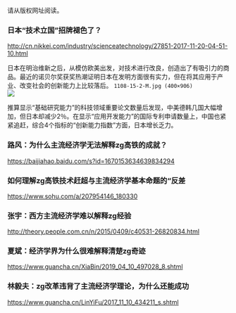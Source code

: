 请从版权网址阅读。
### 日本“技术立国”招牌褪色了？
http://cn.nikkei.com/industry/scienceatechnology/27851-2017-11-20-04-51-10.html

日本在明治维新之后，从模仿欧美出发，对技术进行改良，创造出了有吸引力的商品。最近的诺贝尔奖获奖热潮证明日本在发明方面很有实力，但在将其应用于产业、改变社会的创新能力上比较落后。
`1108-15-2-M.jpg (400×906)`<br>
![](http://cn.nikkei.com/images/2017/11/1108/1108-15-2-M.jpg)

推算显示“基础研究能力”的科技领域重要论文数量后发现，中美德韩几国大幅增加，但日本却减少2％。在显示“应用开发能力”的国际专利申请数量上，中国也紧紧追赶，综合4个指标的“创新能力指数”方面，日本增长乏力。

### 路风：为什么主流经济学无法解释zg高铁的成就？
https://baijiahao.baidu.com/s?id=1670153634639834294

### 如何理解zg高铁技术赶超与主流经济学基本命题的“反差
https://www.sohu.com/a/207954146_180330

### 张宇：西方主流经济学难以解释zg经验
http://theory.people.com.cn/n/2015/0409/c40531-26820834.html

### 夏斌：经济学界为什么很难解释清楚zg奇迹
https://www.guancha.cn/XiaBin/2019_04_10_497028_8.shtml

### 林毅夫：zg改革违背了主流经济学理论，为什么还能成功
https://www.guancha.cn/LinYiFu/2017_11_10_434211_s.shtml
